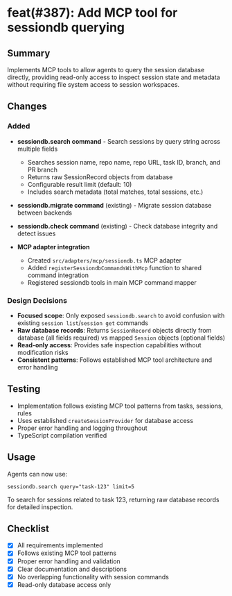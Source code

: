 # feat(#387): Add MCP tool for sessiondb querying

## Summary

Implements MCP tools to allow agents to query the session database directly, providing read-only access to inspect session state and metadata without requiring file system access to session workspaces.

## Changes

### Added

- **sessiondb.search command** - Search sessions by query string across multiple fields

  - Searches session name, repo name, repo URL, task ID, branch, and PR branch
  - Returns raw SessionRecord objects from database
  - Configurable result limit (default: 10)
  - Includes search metadata (total matches, total sessions, etc.)

- **sessiondb.migrate command** (existing) - Migrate session database between backends
- **sessiondb.check command** (existing) - Check database integrity and detect issues

- **MCP adapter integration**
  - Created `src/adapters/mcp/sessiondb.ts` MCP adapter
  - Added `registerSessiondbCommandsWithMcp` function to shared command integration
  - Registered sessiondb tools in main MCP command mapper

### Design Decisions

- **Focused scope**: Only exposed `sessiondb.search` to avoid confusion with existing `session list`/`session get` commands
- **Raw database records**: Returns `SessionRecord` objects directly from database (all fields required) vs mapped `Session` objects (optional fields)
- **Read-only access**: Provides safe inspection capabilities without modification risks
- **Consistent patterns**: Follows established MCP tool architecture and error handling

## Testing

- Implementation follows existing MCP tool patterns from tasks, sessions, rules
- Uses established `createSessionProvider` for database access
- Proper error handling and logging throughout
- TypeScript compilation verified

## Usage

Agents can now use:

```
sessiondb.search query="task-123" limit=5
```

To search for sessions related to task 123, returning raw database records for detailed inspection.

## Checklist

- [x] All requirements implemented
- [x] Follows existing MCP tool patterns
- [x] Proper error handling and validation
- [x] Clear documentation and descriptions
- [x] No overlapping functionality with session commands
- [x] Read-only database access only

